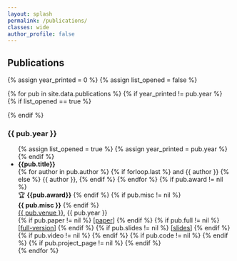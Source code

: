 ```yaml
---
layout: splash
permalink: /publications/
classes: wide
author_profile: false
---
```


## Publications
{% assign year_printed = 0 %}
{% assign list_opened = false %}

{% for pub in site.data.publications %}
{% if year_printed != pub.year %}
{% if list_opened == true %}
</ul>
{% endif %}
<h3> {{ pub.year }} </h3>
<ul>
{% assign list_opened = true %}
{% assign year_printed = pub.year %}
{% endif %}
<li><b>{{pub.title}}</b><br>
{% for author in pub.author %}
{% if forloop.last %}
and {{ author }}
{% else %}
{{ author }},
{% endif %}
{% endfor %}
  {% if pub.award != nil %}
    <br>&#127942; <b>{{pub.award}}</b>
  {% endif %}
  {% if pub.misc != nil %}
  <br><b>{{ pub.misc }}</b>
  {% endif %}
  <br>
  <a href="{{ pub.venue_link }}">{{ pub.venue }}</a>, {{ pub.year }}
   <br>
  {% if pub.paper != nil %}
  [<a href="{{ site.baseurl }}/publications/{{ pub.paper }}">paper</a>]
  {% endif %}
  {% if pub.full != nil %}
    [<a href="{{ site.baseurl }}/publications/{{ pub.full }}">full-version</a>]
  {% endif %}
  {% if pub.slides != nil %}
    [<a href="{{ site.baseurl }}/publications/{{ pub.slides }}">slides</a>]
  {% endif %}
  {% if pub.video != nil %}
    <a href="{{ pub.video }}"><i class="fab fa-youtube" style="font-size: 18px; vertical-align: baseline"></i></a>
  {% endif %}
  {% if pub.code != nil %}
    <a href="{{ pub.code }}"><i class="fab fa-github" style="font-size: 18px; vertical-align: baseline"></i></a>
  {% endif %}
  {% if pub.project_page != nil %}
    <a href="{{ pub.project_page }}"><i class="fas fa-home" style="font-size: 18px; vertical-align: baseline"></i></a>
  {% endif %}
  </li>
{% endfor %}

